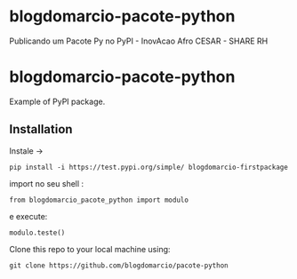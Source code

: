 # blogdomarcio-pacote-python
Publicando um Pacote Py no PyPI - InovAcao Afro  CESAR - SHARE RH

# blogdomarcio-pacote-python

Example of PyPI package.

## Installation

Instale -> 

```
pip install -i https://test.pypi.org/simple/ blogdomarcio-firstpackage
```

import no seu shell :

```
from blogdomarcio_pacote_python import modulo
```

e execute:

```
modulo.teste()
```


Clone this repo to your local machine using:
```
git clone https://github.com/blogdomarcio/pacote-python

```
